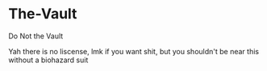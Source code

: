 # The-Vault
Do Not the Vault

Yah there is no liscense, lmk if you want shit, but you shouldn't be near this without a biohazard suit
